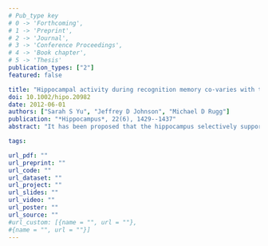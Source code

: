 ```yaml
---
# Pub_type key
# 0 -> 'Forthcoming',
# 1 -> 'Preprint',
# 2 -> 'Journal',
# 3 -> 'Conference Proceedings',
# 4 -> 'Book chapter',
# 5 -> 'Thesis'
publication_types: ["2"]
featured: false

title: "Hippocampal activity during recognition memory co-varies with the accuracy and confidence of source memory judgments"
doi: 10.1002/hipo.20982
date: 2012-06-01
authors: ["Sarah S Yu", "Jeffrey D Johnson", "Michael D Rugg"]
publication: "*Hippocampus*, 22(6), 1429--1437"
abstract: "It has been proposed that the hippocampus selectively supports retrieval of contextual associations, but an alternative view holds that the hippocampus supports strong memories regardless of whether they contain contextual information. We employed a memory test that combined the 'Remember/Know' and source memory procedures, which allowed test items to be segregated both by memory strength (recognition accuracy) and, separately, by the quality of the contextual information that could be retrieved (indexed by the accuracy/confidence of a source memory judgment). As measured by fMRI, retrieval-related hippocampal activity tracked the quality of retrieved contextual information and not memory strength. These findings are consistent with the proposal that the hippocampus supports contextual recollection rather than recognition memory more generally."

tags: 

url_pdf: ""
url_preprint: ""
url_code: ""
url_dataset: ""
url_project: ""
url_slides: ""
url_video: ""
url_poster: ""
url_source: ""
#url_custom: [{name = "", url = ""},
#{name = "", url = ""}]
---
```


